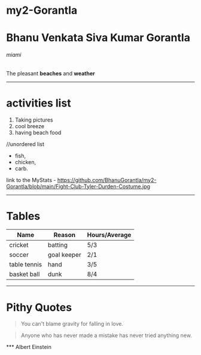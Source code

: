 # my2-Gorantla
# Bhanu Venkata Siva Kumar Gorantla
###### miami

The pleasant **beaches** and **weather**
 

---
# activities list

1. Taking pictures
2. cool breeze
3. having beach food

//unordered list

- fish, 
- chicken,
- carb.

 link to the MyStats -  https://github.com/BhanuGorantla/my2-Gorantla/blob/main/Fight-Club-Tyler-Durden-Costume.jpg

 *** 
 # Tables
|  Name | Reason | Hours/Average |
| --- | --- | ---|
| cricket | batting | 5/3 |
| soccer | goal keeper | 2/1 |
| table tennis | hand | 3/5 |
| basket ball | dunk | 8/4 |

***
# Pithy Quotes

> You can't blame gravity for falling in love.

> Anyone who has never made a mistake has never tried anything new.

*** Albert Einstein



